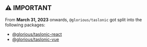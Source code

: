## ⚠️ **IMPORTANT**

From **March 31, 2023** onwards, `@glorious/taslonic` got split into the following packages:

- [@glorious/taslonic-react](https://github.com/glorious-codes/glorious-taslonic/tree/master/packages/react)
- [@glorious/taslonic-vue](https://github.com/glorious-codes/glorious-taslonic/tree/master/packages/vue)
